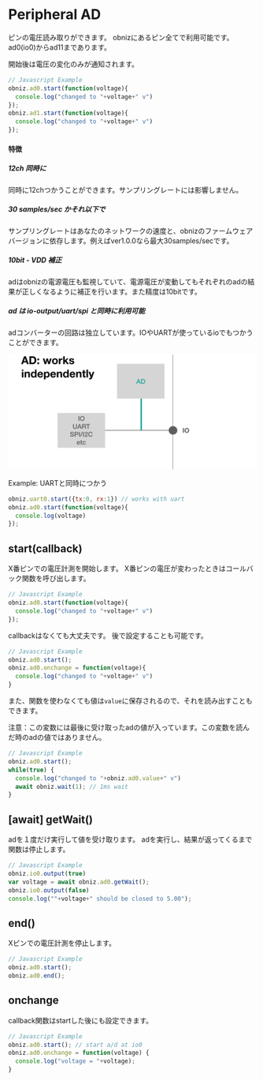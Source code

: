 # Peripheral AD
ピンの電圧読み取りができます。
obnizにあるピン全てで利用可能です。
ad0(io0)からad11まであります。

開始後は電圧の変化のみが通知されます。

```Javascript
// Javascript Example
obniz.ad0.start(function(voltage){
  console.log("changed to "+voltage+" v")
});
obniz.ad1.start(function(voltage){
  console.log("changed to "+voltage+" v")
});
```

#### 特徴
##### 12ch 同時に
同時に12chつかうことができます。サンプリングレートには影響しません。
##### 30 samples/sec かそれ以下で
サンプリングレートはあなたのネットワークの速度と、obnizのファームウェアバージョンに依存します。例えばver1.0.0なら最大30samples/secです。
##### 10bit - VDD 補正
adはobnizの電源電圧も監視していて、電源電圧が変動してもそれぞれのadの結果が正しくなるように補正を行います。また精度は10bitです。
##### ad は io-output/uart/spi と同時に利用可能
adコンバーターの回路は独立しています。IOやUARTが使っているioでもつかうことができます。

![](./images/ad_0.png)

Example: UARTと同時につかう
```Javascript
obniz.uart0.start({tx:0, rx:1}) // works with uart
obniz.ad0.start(function(voltage){
  console.log(voltage)
});
```

## start(callback)
X番ピンでの電圧計測を開始します。
X番ピンの電圧が変わったときはコールバック関数を呼び出します。

```Javascript
// Javascript Example
obniz.ad0.start(function(voltage){
  console.log("changed to "+voltage+" v")
});
```
callbackはなくても大丈夫です。
後で設定することも可能です。

```Javascript
// Javascript Example
obniz.ad0.start();
obniz.ad0.onchange = function(voltage){
  console.log("changed to "+voltage+" v")
}
```

また、関数を使わなくても値は```value```に保存されるので、それを読み出すこともできます。

注意：この変数には最後に受け取ったadの値が入っています。この変数を読んだ時のadの値ではありません。

```Javascript
// Javascript Example
obniz.ad0.start();
while(true) {
  console.log("changed to "+obniz.ad0.value+" v")
  await obniz.wait(1); // 1ms wait
}
```
## [await] getWait()
adを１度だけ実行して値を受け取ります。
adを実行し、結果が返ってくるまで関数は停止します。

```Javascript
// Javascript Example
obniz.io0.output(true)
var voltage = await obniz.ad0.getWait();
obniz.io0.output(false)
console.log(""+voltage+" should be closed to 5.00");
```
## end()
Xピンでの電圧計測を停止します。

```Javascript
// Javascript Example
obniz.ad0.start();
obniz.ad0.end();
```
## onchange
callback関数はstartした後にも設定できます。

```Javascript
// Javascript Example
obniz.ad0.start(); // start a/d at io0
obniz.ad0.onchange = function(voltage) {
  console.log("voltage = "+voltage);
}
```